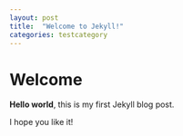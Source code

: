 ```yaml
---
layout: post
title:  "Welcome to Jekyll!"
categories: testcategory
---
```


# Welcome

**Hello world**, this is my first Jekyll blog post.

I hope you like it!